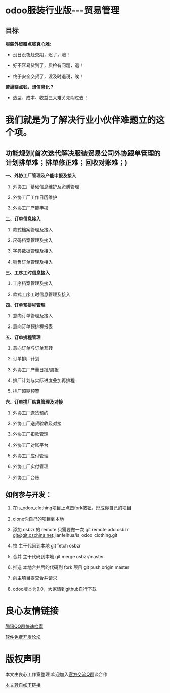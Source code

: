 
# odoo服装行业版---贸易管理


目标
-------------

**服装外贸赚点钱真心难:**

* 没日没夜赶交期，迟了，赔！

* 好不容易货到了，质检有问题，退！

* 终于安全交货了，没及时退税，唉！


**苦逼赚点钱，想信息化？**

* 选型、成本、收益三大难关先闯过去！


# 我们就是为了解决行业小伙伴难题立的这个项。


功能规划(首次迭代解决服装贸易公司外协跟单管理的计划排单难；排单修正难；回收对账难；)
-------------

**一、外协工厂管理及产能申报及接入**

   1. 外协工厂基础信息维护及资质管理

   2. 外协工厂工作日历维护

   3. 外协工厂产能申报

**二、订单信息接入**

   1. 款式档案管理及接入

   2. 尺码档案管理及接入

   3. 字典数据管理及接入

   4. 销售订单管理及接入

**三、工序工时信息接入**

   1. 工序档案管理及接入

   2. 款式工序工时信息管理及接入

**四、订单预排程管理**

   1. 意向订单管理及接入

   2. 意向订单预排程报表

**五、订单排程管理**

   1. 意向订单与订单互转

   2. 订单排厂计划

   3. 外协工厂产量日报/周报
   
   4. 排厂计划与实际进度叠加再排程

   5. 排厂超期预警

**六、订单排厂结算管理及对接**

   1. 外协工厂送货预约

   2. 外协工厂送货验收及对接
   
   3. 外协工厂扣款管理

   4. 外协工厂对账平台

   5. 外协工厂应付管理

   6. 外协工厂实付管理

   7. 外协工厂台账




如何参与开发：
-------------

1. 在is_odoo_clothing项目上点击fork按钮，形成你自己的项目

2. clone你自己的项目到本地

3. 添加 osbzr 的 remote 只需要做一次
git remote add osbzr git@git.oschina.net:jianfeihua/is_odoo_clothing.git

4. 拉 主干代码到本地
git fetch osbzr

5. 合并 主干代码到本地
git merge osbzr/master

6. 推送 本地合并后的代码到 fork 项目
git push origin master

7. 向主项目提交合并请求

8. odoo版本为9.0，大家请到github自行下载





 # 良心友情链接

[腾讯QQ群快速检索](http://u.720life.cn/s/8cf73f7c)

[软件免费开发论坛](http://u.720life.cn/s/bbb01dc0)

# 版权声明 

本文由良心工作室整理 欢迎加入[官方交流Q群](https://u.720life.cn/s/f2316816)谈合作

[本文转自如下链接](http://u.720life.cn/g/2e71d0f0a5c601172267ba20d3a43c6e0ac296a87693c57f04d7e8597aad7f3d6c5575f505ddea99f77f175cbbfe972be40f101b93c680e29dcae4a0669564de)